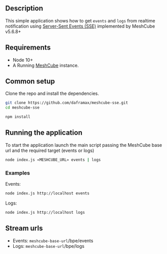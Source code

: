 ## Description

This simple application shows how to get `events` and `logs` from realtime notification
using [Server-Sent Events (SSE)](https://developer.mozilla.org/en-US/docs/Web/API/Server-sent_events/Using_server-sent_events) implemented by MeshCube v5.6.8+


## Requirements

* Node 10+
* A Running [MeshCube](https://www.blueupbeacons.com/index.php?page=meshcube) instance.


## Common setup

Clone the repo and install the dependencies.

```bash
git clone https://github.com/daframax/meshcube-sse.git
cd meshcube-sse
```

```bash
npm install
```

## Running the application

To start the application launch the main script passing the MeshCube base url and the required target (events or logs)

```bash
node index.js «MESHCUBE_URL» events | logs
```

### Examples

Events:
```bash
node index.js http://localhost events
```

Logs:
```bash
node index.js http://localhost logs
```

## Stream urls

* Events: `meshcube-base-url`/bpe/events
* Logs: `meshcube-base-url`/bpe/logs


